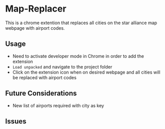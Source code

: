 # Map-Replacer

This is a chrome extention that replaces all cities on the star alliance map webpage with airport codes. 

## Usage

* Need to activate developer mode in Chrome in order to add the extension
* `Load unpacked` and navigate to the project folder
* Click on the extension icon when on desired webpage and all cities will be replaced with airport codes

## Future Considerations
* New list of airports required with city as key

## Issues
